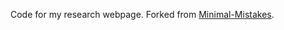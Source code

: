 Code for my research webpage. Forked from [Minimal-Mistakes](https://github.com/louisfaury/louisfaury.github.io).